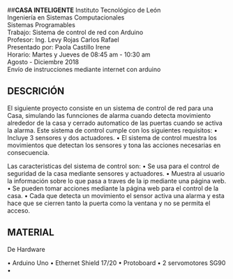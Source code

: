 ##**CASA INTELIGENTE**
Instituto  Tecnológico de León<br>
Ingeniería en Sistemas Computacionales<br>
Sistemas Programables<br>
Trabajo: Sistema de control de red con Arduino<br>
Profesor: Ing. Levy Rojas Carlos Rafael<br>
Presentado por: Paola Castillo Irene<br>
Horario: Martes y Jueves de 08:45 am - 10:30 am<br>
Agosto - Diciembre 2018<br>
Envío de instrucciones mediante internet con arduino<br>

## **DESCRICIÓN**

El siguiente proyecto consiste en un sistema de control de red para una Casa, simulando las funnciones de alarma cuando detecta movimiento alrededor de la casa y cerrado automatico de las puertas cuando se activa la alarma. Este sistema de control cumple con los siguientes requisitos:
  • Incluye 3 sensores y dos actuadores.
  • El sistema de control muestra los movimientos que detectan los sensores y tona las acciones necesarias en consecuencia.
  
Las caracteristicas del sistema de control son:
  • Se usa para el control de seguridad de la casa mediante sensores y actuadores.
  • Muestra al usuario la información sobre lo que pasa a traves de la ip mediante una página web.
  • Se pueden tomar acciones mediante la página web para el control de la casa.
  • Cada que detecta un movimiento el sensor activa una alarma y esta hace que se cierren tanto la puerta como la ventana y no se permita       el acceso.

## **MATERIAL**

De Hardware

  • Arduino Uno
  • Ethernet Shield 17/20
  • Protoboard
  • 2 servomotores SG90
  • 


